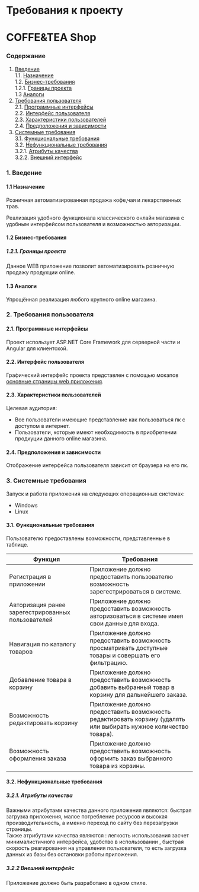 # Требования к проекту 
# COFFE&TEA Shop
### Содержание
1. [Введение](#1) <br>
  1.1. [Назначение](#1.1) <br>
  1.2. [Бизнес-требования](#1.2) <br>
      1.2.1. [Границы проекта](#1.2.1) <br>
  1.3 [Аналоги](#1.3) <br>
2. [Требования пользователя](#2) <br>
  2.1. [Программные интерфейсы](#2.1) <br>
  2.2. [Интерфейс пользователя](#2.2) <br>
  2.3. [Характеристики пользователей](#2.3) <br>
  2.4. [Предположения и зависимости](#2.4) <br>
3. [Системные требования](#3.) <br>
  3.1. [Функциональные требования](#3.1) <br>
  3.2. [Нефункциональные требования](#3.2) <br>
     3.2.1. [Атрибуты качества](#3.2.1) <br>
     3.2.2. [Внешний интерфейс](#3.2.2) <br>

  
### 1. Введение <a name="1"></a>
#### 1.1 Назначение <a name="1.1"></a>
Розничная автоматизированная продажа кофе,чая и лекарственных трав.

Реализация удобного функционала классического онлайн магазина с удобным интерфейсом пользователя и возможностью авторизации.
#### 1.2 Бизнес-требования <a name="1.2"></a>
##### 1.2.1. Границы проекта <a name="1.2.1"></a>
Данное WEB приложение позволит автоматизировать розничную продажу продукции online.
#### 1.3 Аналоги <a name="1.3"></a>
Упрощённая реализация любого крупного online магазина.
### 2. Требования пользователя <a name="2"></a>
#### 2.1. Программные интерфейсы <a name="2.1"></a>
Проект использует ASP.NET Core Framework для серверной части и Angular для клиентской.
#### 2.2. Интерфейс пользователя <a name="2.2"></a>
Графический интерфейс проекта представлен с помощью мокапов [основные страницы web приложения](https://www.figma.com/file/72Jhh6Xthm0tMRC6CM1VHD/Co%26ffeetea?node-id=1%3A2). 

#### 2.3. Характеристики пользователей <a name="2.3"></a>
Целевая аудитория:
* Все пользователи имеющие представление как пользоваться пк с доступом в интернет.
* Пользователи, которые имеют необходимость в приобретении продкуции данного online магазина.
#### 2.4. Предположения и зависимости <a name="2.4"></a>
Отображение интерфейса пользователя зависит от браузера на его пк.
### 3. Системные требования <a name="3"></a>
Запуск и работа приложения на следующих операционных системах:
* Windows
* Linux
#### 3.1. Функциональные требования <a name="3.1"></a>
Пользователю предоставлены возможности, представленные в таблице.

Функция | Требования
--- | ---
Регистрация в приложении | Приложение должно предоставить пользователю возможность зарегестрироваться в системе.
Авторизация ранее зарегестрированных пользователей | Приложение должно предоставить возможность авторизоваться в системе имея свои данные для входа.
Навигация по каталогу товаров | Приложение должно предоставить возможность просматривать доступные товары и совершать его фильтрацию.
Добавление товара в корзину | Приложение должно предоставить возможность добавить выбранный товар в корзину для дальнейшего заказа.
Возможность редактировать корзину| Приложение должно предоставить возможность редактировать корзину (удалять или выбирать нужное количество товара).
Возможность оформления заказа| Приложение должно предоставить возможность оформить заказ выбранного товара из корзины.

#### 3.2. Нефункциональные требования <a name="3.2"></a>
  ##### 3.2.1. Атрибуты качества <a name="3.2.1"></a>
Важными атрибутами качества данного приложения являются: быстрая загрузка приложения, малое потребление ресурсов и высокая производительность, а именно переход по сайту без перезагрузки страницы. <br/>
Также атрибутами качества являются : легкость использования засчет минималистичного интерфейса, удобство в использовании , быстрая скорость реагирования на управления пользователя, то есть загрузка данных из базы без остановки работы приложения.
  ##### 3.2.2 Внешний интерфейс <a name="3.2.2"></a>
Приложение должно быть разработано в одном стиле.